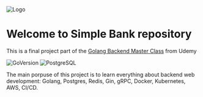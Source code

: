 ![Logo](https://blog.jetbrains.com/wp-content/uploads/2021/02/Go_8001611039611515.gif)


# Welcome to Simple Bank repository

This is a final project part of the [Golang Backend Master Class](https://www.udemy.com/course/backend-master-class-golang-postgresql-kubernetes/) from Udemy

![GoVersion](https://img.shields.io/static/v1?label=Go&message=v1.2&color=blue)
![PostgreSQL](https://img.shields.io/static/v1?label=PostgreSQL&message=v12-alpine&color=blue)


The main porpuse of this project is to learn everything about backend web development: Golang, Postgres, Redis, Gin, gRPC, Docker, Kubernetes, AWS, CI/CD.
